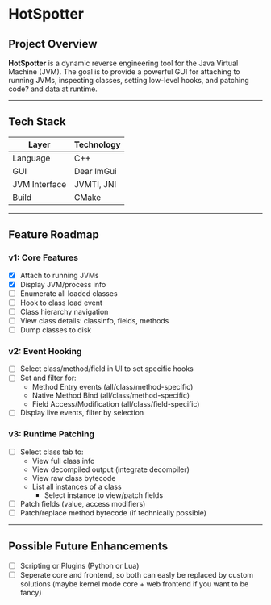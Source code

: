 # HotSpotter

## Project Overview

**HotSpotter** is a dynamic reverse engineering tool for the Java Virtual Machine (JVM). The goal is to provide a powerful GUI for attaching to running JVMs, inspecting classes, setting low-level hooks, and patching code? and data at runtime.

---

## Tech Stack

| Layer          | Technology     |
|----------------|----------------|
| Language       | C++            |
| GUI            | Dear ImGui     |
| JVM Interface  | JVMTI, JNI     |
| Build          | CMake          |

---

## Feature Roadmap

### v1: Core Features
- [X] Attach to running JVMs
- [X] Display JVM/process info
- [ ] Enumerate all loaded classes
- [ ] Hook to class load event
- [ ] Class hierarchy navigation
- [ ] View class details: classinfo, fields, methods
- [ ] Dump classes to disk

### v2: Event Hooking
- [ ] Select class/method/field in UI to set specific hooks
- [ ] Set and filter for:  
  - Method Entry events (all/class/method-specific)
  - Native Method Bind (all/class/method-specific)
  - Field Access/Modification (all/class/field-specific)
- [ ] Display live events, filter by selection

### v3: Runtime Patching
- [ ] Select class tab to:
  - View full class info
  - View decompiled output (integrate decompiler)
  - View raw class bytecode
  - List all instances of a class
    - Select instance to view/patch fields
- [ ] Patch fields (value, access modifiers)
- [ ] Patch/replace method bytecode (if technically possible)

---

## Possible Future Enhancements
- [ ] Scripting or Plugins (Python or Lua)
- [ ] Seperate core and frontend, so both can easly be replaced by custom solutions (maybe kernel mode core + web frontend if you want to be fancy)
